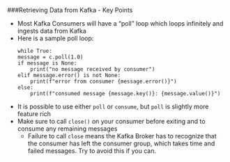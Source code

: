 ###Retrieving Data from Kafka - Key Points

* Most Kafka Consumers will have a “poll” loop which loops infinitely and ingests data from Kafka
* Here is a sample poll loop:
    ```
    while True:
    message = c.poll(1.0)
    if message is None:
        print("no message received by consumer")
    elif message.error() is not None:
        print(f"error from consumer {message.error()}")
    else:
        print(f"consumed message {message.key()}: {message.value()}")
  ```
* It is possible to use either ```poll``` or ```consume```, but ```poll``` is slightly more feature rich
* Make sure to call ```close()``` on your consumer before exiting and to consume any remaining messages
  * Failure to call ```close``` means the Kafka Broker has to recognize that the consumer has left the consumer group, which takes time and failed messages. Try to avoid this if you can.